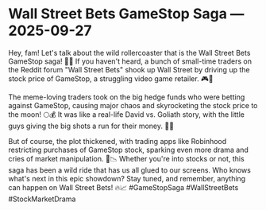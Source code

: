 # Wall Street Bets GameStop Saga — 2025-09-27

Hey, fam! Let's talk about the wild rollercoaster that is the Wall Street Bets GameStop saga! 🎢💸 If you haven't heard, a bunch of small-time traders on the Reddit forum "Wall Street Bets" shook up Wall Street by driving up the stock price of GameStop, a struggling video game retailer. 🎮🚀

The meme-loving traders took on the big hedge funds who were betting against GameStop, causing major chaos and skyrocketing the stock price to the moon! 🌕💰 It was like a real-life David vs. Goliath story, with the little guys giving the big shots a run for their money. 👊💥

But of course, the plot thickened, with trading apps like Robinhood restricting purchases of GameStop stock, sparking even more drama and cries of market manipulation. 😤📉 Whether you're into stocks or not, this saga has been a wild ride that has us all glued to our screens. Who knows what's next in this epic showdown? Stay tuned, and remember, anything can happen on Wall Street Bets! 🔥📈 #GameStopSaga #WallStreetBets #StockMarketDrama